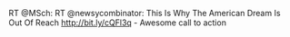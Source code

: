 <!--
id: 900719550
link: http://kevinisom.info/post/900719550/rt-msch-rt-newsycombinator-this-is-why-the
slug: rt-msch-rt-newsycombinator-this-is-why-the
date: Wed Aug 04 2010 13:56:19 GMT+1200 (NZST)
raw: {"blog_name":"kevinisom","id":900719550,"post_url":"http://kevinisom.info/post/900719550/rt-msch-rt-newsycombinator-this-is-why-the","slug":"rt-msch-rt-newsycombinator-this-is-why-the","type":"text","date":"2010-08-04 01:56:19 GMT","timestamp":1280886979,"state":"published","format":"html","reblog_key":"bO69iRyG","tags":[],"short_url":"http://tmblr.co/Zw68Yyrh_E_","highlighted":[],"feed_item":"http://twitter.com/kev_nz/statuses/20264100985","from_feed_id":"650289","note_count":0,"title":null,"body":"<p>RT @MSch: RT @newsycombinator: This Is Why The American Dream Is Out Of Reach <a href=\"http://bit.ly/cQFl3q\" target=\"_blank\">http://bit.ly/cQFl3q</a> - Awesome call to action</p>"}
publish: 2010-08-04
tags: 
title: null
-->


RT @MSch: RT @newsycombinator: This Is Why The American Dream Is Out Of
Reach <http://bit.ly/cQFl3q> - Awesome call to action


